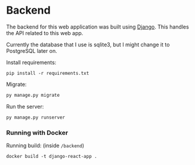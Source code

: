 # Backend

The backend for this web application was built using [Django](https://www.djangoproject.com/). This handles the API related to this web app.

Currently the database that I use is sqlite3, but I might change it to PostgreSQL later on.

Install requirements:

```shell
pip install -r requirements.txt
```

Migrate:

```python
py manage.py migrate
```

Run the server:

```python
py manage.py runserver
```

### Running with Docker

Running build: (inside `/backend`)

```
docker build -t django-react-app .
```
